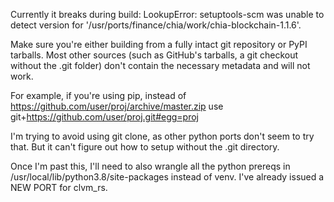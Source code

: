 Currently it breaks during build:
LookupError: setuptools-scm was unable to detect version for '/usr/ports/finance/chia/work/chia-blockchain-1.1.6'.

Make sure you're either building from a fully intact git repository or PyPI tarballs. Most other sources (such as GitHub's tarballs, a git checkout without the .git folder) don't contain the necessary metadata and will not work.

For example, if you're using pip, instead of https://github.com/user/proj/archive/master.zip use git+https://github.com/user/proj.git#egg=proj

I'm trying to avoid using git clone, as other python ports don't seem to try that. But it can't figure out how to setup without the .git directory.

Once I'm past this, I'll need to also wrangle all the python prereqs in /usr/local/lib/python3.8/site-packages instead of venv. I've already issued a NEW PORT for clvm_rs.
